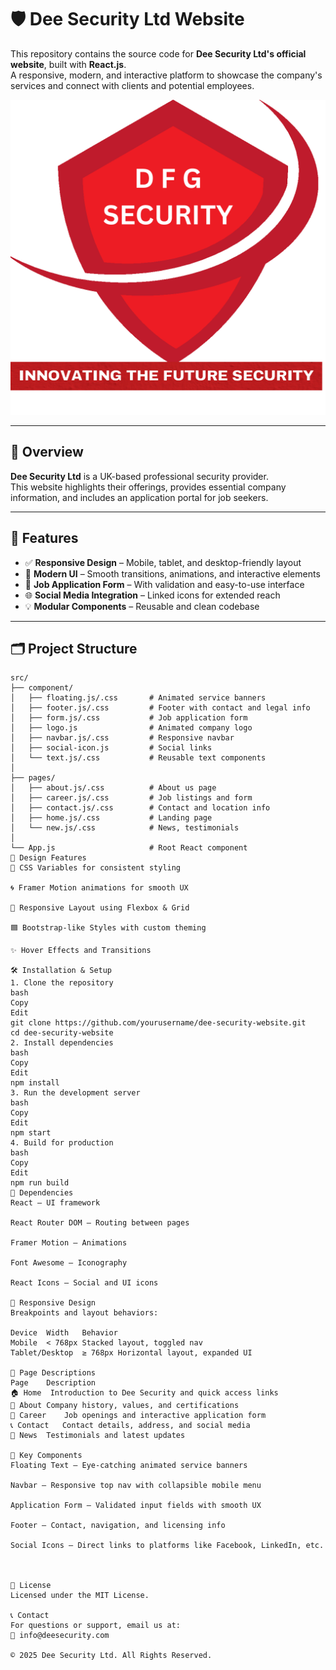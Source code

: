 # 🛡️ Dee Security Ltd Website

This repository contains the source code for **Dee Security Ltd's official website**, built with **React.js**.  
A responsive, modern, and interactive platform to showcase the company's services and connect with clients and potential employees.

![Dee Security Logo](public/assets/logo.webp)

---

## 📌 Overview

**Dee Security Ltd** is a UK-based professional security provider.  
This website highlights their offerings, provides essential company information, and includes an application portal for job seekers.

---

## 🚀 Features

- ✅ **Responsive Design** – Mobile, tablet, and desktop-friendly layout
- 🎨 **Modern UI** – Smooth transitions, animations, and interactive elements
- 📝 **Job Application Form** – With validation and easy-to-use interface
- 🌐 **Social Media Integration** – Linked icons for extended reach
- 💡 **Modular Components** – Reusable and clean codebase

---

## 🗂️ Project Structure

```plaintext
src/
├── component/
│   ├── floating.js/.css       # Animated service banners
│   ├── footer.js/.css         # Footer with contact and legal info
│   ├── form.js/.css           # Job application form
│   ├── logo.js                # Animated company logo
│   ├── navbar.js/.css         # Responsive navbar
│   ├── social-icon.js         # Social links
│   └── text.js/.css           # Reusable text components
│
├── pages/
│   ├── about.js/.css          # About us page
│   ├── career.js/.css         # Job listings and form
│   ├── contact.js/.css        # Contact and location info
│   ├── home.js/.css           # Landing page
│   └── new.js/.css            # News, testimonials
│
└── App.js                     # Root React component
🎨 Design Features
🎨 CSS Variables for consistent styling

🌀 Framer Motion animations for smooth UX

📱 Responsive Layout using Flexbox & Grid

🟦 Bootstrap-like Styles with custom theming

✨ Hover Effects and Transitions

🛠️ Installation & Setup
1. Clone the repository
bash
Copy
Edit
git clone https://github.com/yourusername/dee-security-website.git
cd dee-security-website
2. Install dependencies
bash
Copy
Edit
npm install
3. Run the development server
bash
Copy
Edit
npm start
4. Build for production
bash
Copy
Edit
npm run build
🧩 Dependencies
React – UI framework

React Router DOM – Routing between pages

Framer Motion – Animations

Font Awesome – Iconography

React Icons – Social and UI icons

📱 Responsive Design
Breakpoints and layout behaviors:

Device	Width	Behavior
Mobile	< 768px	Stacked layout, toggled nav
Tablet/Desktop	≥ 768px	Horizontal layout, expanded UI

📄 Page Descriptions
Page	Description
🏠 Home	Introduction to Dee Security and quick access links
🧾 About	Company history, values, and certifications
💼 Career	Job openings and interactive application form
📞 Contact	Contact details, address, and social media
📰 News	Testimonials and latest updates

🧩 Key Components
Floating Text – Eye-catching animated service banners

Navbar – Responsive top nav with collapsible mobile menu

Application Form – Validated input fields with smooth UX

Footer – Contact, navigation, and licensing info

Social Icons – Direct links to platforms like Facebook, LinkedIn, etc.



📜 License
Licensed under the MIT License.

📞 Contact
For questions or support, email us at:
📧 info@deesecurity.com

© 2025 Dee Security Ltd. All Rights Reserved.
